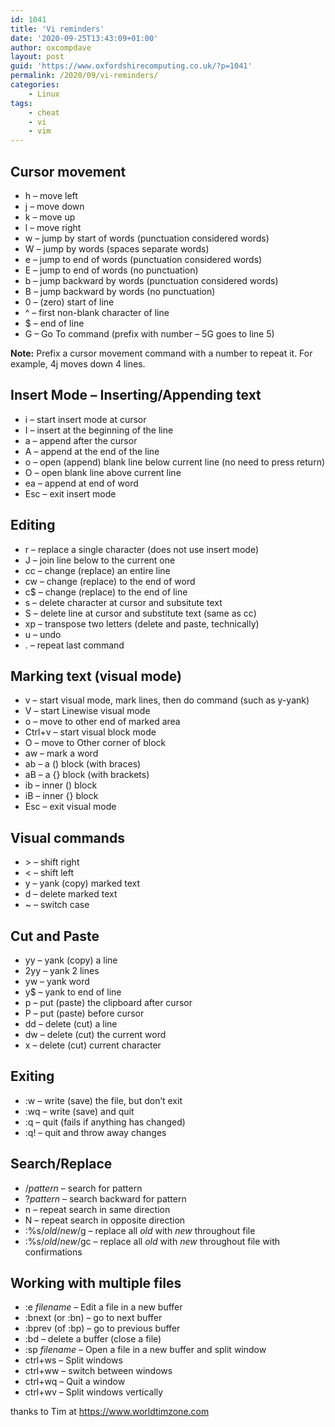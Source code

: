 ```yaml
---
id: 1041
title: 'Vi reminders'
date: '2020-09-25T13:43:09+01:00'
author: oxcompdave
layout: post
guid: 'https://www.oxfordshirecomputing.co.uk/?p=1041'
permalink: /2020/09/vi-reminders/
categories:
    - Linux
tags:
    - cheat
    - vi
    - vim
---
```


## Cursor movement

- h – move left
- j – move down
- k – move up
- l – move right
- w – jump by start of words (punctuation considered words)
- W – jump by words (spaces separate words)
- e – jump to end of words (punctuation considered words)
- E – jump to end of words (no punctuation)
- b – jump backward by words (punctuation considered words)
- B – jump backward by words (no punctuation)
- 0 – (zero) start of line
- ^ – first non-blank character of line
- $ – end of line
- G – Go To command (prefix with number – 5G goes to line 5)

**Note:** Prefix a cursor movement command with a number to repeat it. For example, 4j moves down 4 lines.

## Insert Mode – Inserting/Appending text

- i – start insert mode at cursor
- I – insert at the beginning of the line
- a – append after the cursor
- A – append at the end of the line
- o – open (append) blank line below current line (no need to press return)
- O – open blank line above current line
- ea – append at end of word
- Esc – exit insert mode

## Editing

- r – replace a single character (does not use insert mode)
- J – join line below to the current one
- cc – change (replace) an entire line
- cw – change (replace) to the end of word
- c$ – change (replace) to the end of line
- s – delete character at cursor and subsitute text
- S – delete line at cursor and substitute text (same as cc)
- xp – transpose two letters (delete and paste, technically)
- u – undo
- . – repeat last command

## Marking text (visual mode)

- v – start visual mode, mark lines, then do command (such as y-yank)
- V – start Linewise visual mode
- o – move to other end of marked area
- Ctrl+v – start visual block mode
- O – move to Other corner of block
- aw – mark a word
- ab – a () block (with braces)
- aB – a {} block (with brackets)
- ib – inner () block
- iB – inner {} block
- Esc – exit visual mode

## Visual commands

- &gt; – shift right
- &lt; – shift left
- y – yank (copy) marked text
- d – delete marked text
- ~ – switch case

## Cut and Paste

- yy – yank (copy) a line
- 2yy – yank 2 lines
- yw – yank word
- y$ – yank to end of line
- p – put (paste) the clipboard after cursor
- P – put (paste) before cursor
- dd – delete (cut) a line
- dw – delete (cut) the current word
- x – delete (cut) current character

## Exiting

- :w – write (save) the file, but don’t exit
- :wq – write (save) and quit
- :q – quit (fails if anything has changed)
- :q! – quit and throw away changes

## Search/Replace

- /*pattern* – search for pattern
- ?*pattern* – search backward for pattern
- n – repeat search in same direction
- N – repeat search in opposite direction
- :%s/*old*/*new*/g – replace all *old* with *new* throughout file
- :%s/*old*/*new*/gc – replace all *old* with *new* throughout file with confirmations

## Working with multiple files

- :e *filename* – Edit a file in a new buffer
- :bnext (or :bn) – go to next buffer
- :bprev (of :bp) – go to previous buffer
- :bd – delete a buffer (close a file)
- :sp *filename* – Open a file in a new buffer and split window
- ctrl+ws – Split windows
- ctrl+ww – switch between windows
- ctrl+wq – Quit a window
- ctrl+wv – Split windows vertically

thanks to Tim at <https://www.worldtimzone.com>